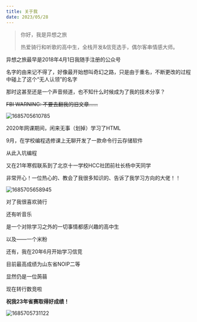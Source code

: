 ```yaml
---
title: 关于我
date: 2023/05/28
---
```

> 你好，我是异想之旅
>
> 热爱骑行和听歌的高中生，全栈开发&信竞选手，偶尔客串情感大师。

异想之旅最早是2018年4月1日我随手注册的公众号

名字的由来记不得了，好像最开始想叫奇幻之路，只是由于重名，不断更改的过程中碰上了这个“无人认领”的名字

那时这甚至还是一个声音频道，也不知什么时候成为了我的技术分享？

~~FBI WARNING: 不要去翻我的旧文章……~~

![1685705610785](https://cdn.yixiangzhilv.com/images/a8278419b1c80c35cf3ca0962589693c.png/smaller_jpg)

2020年网课期间，闲来无事（划掉）学习了HTML

9月，在学校编程选修课上无聊开发了一款命令行云存储软件

从此入坑编程

又在21年寒假联系到了北京十一学校HCC社团前社长杨中天同学

非常开心！一位热心的、教会了我很多知识的、告诉了我学习方向的大佬！！

![1685705658945](https://cdn.yixiangzhilv.com/images/b199df2d7c55cdac7e7a31d13a8bd4a0.jpg/smaller_jpg)

对了我很喜欢骑行

还有听音乐

是一个对除学习之外的一切事情都感兴趣的高中生

以及——一个米粉

还有，我在20年6月开始学习信竞

目前最高成绩为山东省NOIP二等

显然仍是一位蒟蒻

现在转行数竞啦

**祝我23年省赛取得好成绩！**

![1685705731122](https://cdn.yixiangzhilv.com/images/0e417c9be12df5f37963a01a302416ab.jpg/smaller_jpg)
